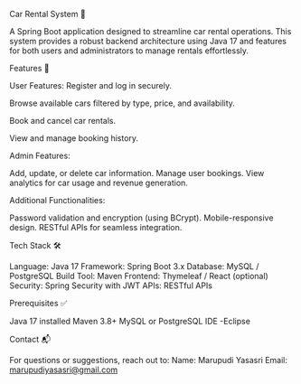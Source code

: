 Car Rental System 🚗

A Spring Boot application designed to streamline car rental operations. This system provides a robust backend architecture using Java 17 and features for both users and administrators to manage rentals effortlessly.

Features 🌟

User Features:
Register and log in securely.

Browse available cars filtered by type, price, and availability.

Book and cancel car rentals.

View and manage booking history.

Admin Features:

Add, update, or delete car information.
Manage user bookings.
View analytics for car usage and revenue generation.

Additional Functionalities:

Password validation and encryption (using BCrypt).
Mobile-responsive design.
RESTful APIs for seamless integration.

Tech Stack 🛠️

Language: Java 17
Framework: Spring Boot 3.x
Database: MySQL / PostgreSQL
Build Tool: Maven
Frontend: Thymeleaf / React (optional)
Security: Spring Security with JWT
APIs: RESTful APIs

Prerequisites ✅

Java 17 installed
Maven 3.8+
MySQL or PostgreSQL
IDE -Eclipse

Contact 📬

For questions or suggestions, reach out to:
Name: Marupudi Yasasri
Email: marupudiyasasri@gmail.com
